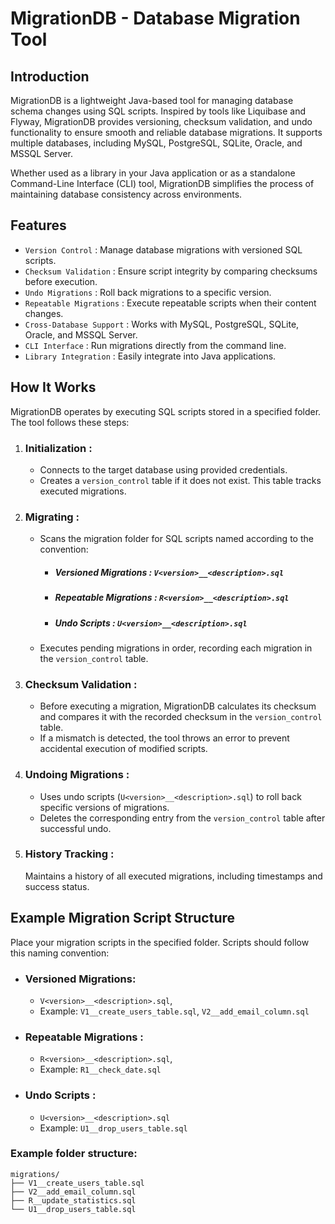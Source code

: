 # MigrationDB - Database Migration Tool
## Introduction
MigrationDB is a lightweight Java-based tool for managing database schema changes using SQL scripts. Inspired by tools like Liquibase and Flyway, MigrationDB provides versioning, checksum validation, and undo functionality to ensure smooth and reliable database migrations. It supports multiple databases, including MySQL, PostgreSQL, SQLite, Oracle, and MSSQL Server.

Whether used as a library in your Java application or as a standalone Command-Line Interface (CLI) tool, MigrationDB simplifies the process of maintaining database consistency across environments.

## Features
- `Version Control` : Manage database migrations with versioned SQL scripts.
- `Checksum Validation` : Ensure script integrity by comparing checksums before execution.
- `Undo Migrations` : Roll back migrations to a specific version.
- `Repeatable Migrations` : Execute repeatable scripts when their content changes.
- `Cross-Database Support` : Works with MySQL, PostgreSQL, SQLite, Oracle, and MSSQL Server.
- `CLI Interface` : Run migrations directly from the command line.
- `Library Integration` : Easily integrate into Java applications.

## How It Works
MigrationDB operates by executing SQL scripts stored in a specified folder. The tool follows these steps:

1. ### Initialization :
   - Connects to the target database using provided credentials.
   - Creates a `version_control` table if it does not exist. This table tracks executed migrations.
2. ### Migrating :
   - Scans the migration folder for SQL scripts named according to the convention:
     - ##### Versioned Migrations : `V<version>__<description>.sql`
     - ##### Repeatable Migrations : `R<version>__<description>.sql`
     - ##### Undo Scripts : `U<version>__<description>.sql`
   - Executes pending migrations in order, recording each migration in the `version_control` table.
3. ### Checksum Validation :
   - Before executing a migration, MigrationDB calculates its checksum and compares it with the recorded checksum in the `version_control` table.
   - If a mismatch is detected, the tool throws an error to prevent accidental execution of modified scripts.
4. ### Undoing Migrations :
   - Uses undo scripts (`U<version>__<description>.sql`) to roll back specific versions of migrations.
   - Deletes the corresponding entry from the `version_control` table after successful undo.
5. ### History Tracking :
   Maintains a history of all executed migrations, including timestamps and success status.

## Example Migration Script Structure
Place your migration scripts in the specified folder. Scripts should follow this naming convention:
 - ### Versioned Migrations:
   - `V<version>__<description>.sql`, 
   - Example: `V1__create_users_table.sql`, `V2__add_email_column.sql`
 - ### Repeatable Migrations :
   - `R<version>__<description>.sql`,
   - Example: `R1__check_date.sql`
 - ### Undo Scripts :
   - `U<version>__<description>.sql`
   - Example: `U1__drop_users_table.sql`

### Example folder structure:
```angular2html
migrations/
├── V1__create_users_table.sql
├── V2__add_email_column.sql
├── R__update_statistics.sql
└── U1__drop_users_table.sql
```